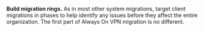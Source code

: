 **Build migration rings.** As in most other system migrations, target client migrations in phases to help identify any issues before they affect the entire organization. The first part of Always On VPN migration is no different.